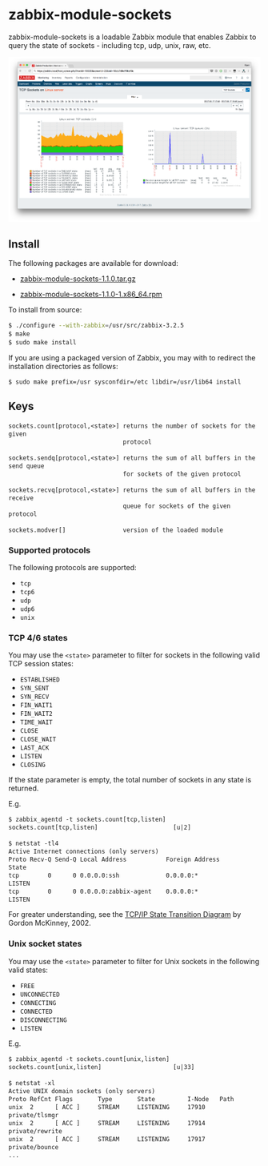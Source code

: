 # zabbix-module-sockets

zabbix-module-sockets is a loadable Zabbix module that enables Zabbix to query
the state of sockets - including tcp, udp, unix, raw, etc.

![Screenshot - TCP Sockets screen](assets/tcp-sockets.png)

## Install

The following packages are available for download:

- [zabbix-module-sockets-1.1.0.tar.gz](http://cdn.cavaliercoder.com/zabbix-contrib/release/zabbix-module-sockets-1.1.0.tar.gz)

- [zabbix-module-sockets-1.1.0-1.x86_64.rpm](http://cdn.cavaliercoder.com/zabbix-contrib/rhel/7/x86_64/zabbix-module-sockets-1.1.0-1.x86_64.rpm)

To install from source:

```bash
$ ./configure --with-zabbix=/usr/src/zabbix-3.2.5
$ make
$ sudo make install
```

If you are using a packaged version of Zabbix, you may with to redirect the
installation directories as follows:

```
$ sudo make prefix=/usr sysconfdir=/etc libdir=/usr/lib64 install
```

## Keys

```
sockets.count[protocol,<state>] returns the number of sockets for the given
                                protocol

sockets.sendq[protocol,<state>] returns the sum of all buffers in the send queue
                                for sockets of the given protocol

sockets.recvq[protocol,<state>] returns the sum of all buffers in the receive
                                queue for sockets of the given protocol

sockets.modver[]                version of the loaded module
```

### Supported protocols

The following protocols are supported:

- `tcp`
- `tcp6`
- `udp`
- `udp6`
- `unix`

### TCP 4/6 states

You may use the `<state>` parameter to filter for sockets in the following valid
TCP session states:

- `ESTABLISHED`
- `SYN_SENT`
- `SYN_RECV`
- `FIN_WAIT1`
- `FIN_WAIT2`
- `TIME_WAIT`
- `CLOSE`
- `CLOSE_WAIT`
- `LAST_ACK`
- `LISTEN`
- `CLOSING`

If the state parameter is empty, the total number of sockets in any state is
returned.

E.g.

    $ zabbix_agentd -t sockets.count[tcp,listen]
    sockets.count[tcp,listen]                     [u|2]

    $ netstat -tl4
    Active Internet connections (only servers)
    Proto Recv-Q Send-Q Local Address           Foreign Address         State
    tcp        0      0 0.0.0.0:ssh             0.0.0.0:*               LISTEN
    tcp        0      0 0.0.0.0:zabbix-agent    0.0.0.0:*               LISTEN

For greater understanding, see the [TCP/IP State Transition Diagram](http://www.cs.northwestern.edu/~agupta/cs340/project2/TCPIP_State_Transition_Diagram.pdf)
by Gordon McKinney, 2002.

### Unix socket states

You may use the `<state>` parameter to filter for Unix sockets in the following
valid states:

- `FREE`
- `UNCONNECTED`
- `CONNECTING`
- `CONNECTED`
- `DISCONNECTING`
- `LISTEN`

E.g.

    $ zabbix_agentd -t sockets.count[unix,listen]
    sockets.count[unix,listen]                    [u|33]

    $ netstat -xl
    Active UNIX domain sockets (only servers)
    Proto RefCnt Flags       Type       State         I-Node   Path
    unix  2      [ ACC ]     STREAM     LISTENING     17910    private/tlsmgr
    unix  2      [ ACC ]     STREAM     LISTENING     17914    private/rewrite
    unix  2      [ ACC ]     STREAM     LISTENING     17917    private/bounce
    ...
